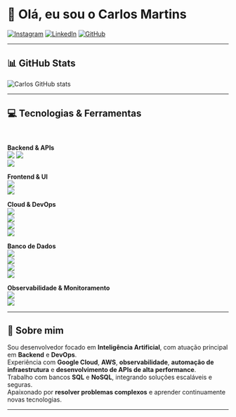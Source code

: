# 👋 Olá, eu sou o Carlos Martins

[![Instagram](https://img.shields.io/badge/Instagram-E4405F?style=for-the-badge&logo=instagram&logoColor=white)](https://www.instagram.com/__martinscarlos/)
[![LinkedIn](https://img.shields.io/badge/LinkedIn-0077B5?style=for-the-badge&logo=linkedin&logoColor=white)](SEU_LINKEDIN_AQUI)
[![GitHub](https://img.shields.io/badge/GitHub-000?style=for-the-badge&logo=github&logoColor=white)](https://github.com/MartinsCarlos111)

---

## 📊 GitHub Stats
![Carlos GitHub stats](https://github-readme-stats.vercel.app/api?username=MartinsCarlos111&show_icons=true&theme=dracula&count_private=true)

---

## 💻 Tecnologias & Ferramentas

<div style="display: inline_block"><br>
  
**Backend & APIs**  
<img src="https://img.shields.io/badge/Node.js-43853D?style=for-the-badge&logo=node.js&logoColor=white"/> 
<img src="https://img.shields.io/badge/Fastify-000000?style=for-the-badge&logo=fastify&logoColor=white"/>  
<img src="https://img.shields.io/badge/Python-3776AB?style=for-the-badge&logo=python&logoColor=white"/>  

**Frontend & UI**  
<img src="https://img.shields.io/badge/React-20232A?style=for-the-badge&logo=react&logoColor=61DAFB"/>  
<img src="https://img.shields.io/badge/Next.js-000000?style=for-the-badge&logo=next.js&logoColor=white"/>  

**Cloud & DevOps**  
<img src="https://img.shields.io/badge/AWS-232F3E?style=for-the-badge&logo=amazon-aws&logoColor=white"/>  
<img src="https://img.shields.io/badge/Google%20Cloud-4285F4?style=for-the-badge&logo=google-cloud&logoColor=white"/>  
<img src="https://img.shields.io/badge/Docker-2496ED?style=for-the-badge&logo=docker&logoColor=white"/>  
<img src="https://img.shields.io/badge/Kubernetes-326CE5?style=for-the-badge&logo=kubernetes&logoColor=white"/>  

**Banco de Dados**  
<img src="https://img.shields.io/badge/PostgreSQL-316192?style=for-the-badge&logo=postgresql&logoColor=white"/>  
<img src="https://img.shields.io/badge/MySQL-00000F?style=for-the-badge&logo=mysql&logoColor=white"/>  
<img src="https://img.shields.io/badge/MongoDB-4EA94B?style=for-the-badge&logo=mongodb&logoColor=white"/>  
<img src="https://img.shields.io/badge/SQLite-07405E?style=for-the-badge&logo=sqlite&logoColor=white"/>  

**Observabilidade & Monitoramento**  
<img src="https://img.shields.io/badge/Prometheus-E6522C?style=for-the-badge&logo=prometheus&logoColor=white"/>  
<img src="https://img.shields.io/badge/Grafana-F46800?style=for-the-badge&logo=grafana&logoColor=white"/>  

</div>

---

## 🚀 Sobre mim
Sou desenvolvedor focado em **Inteligência Artificial**, com atuação principal em **Backend** e **DevOps**.  
Experiência com **Google Cloud**, **AWS**, **observabilidade**, **automação de infraestrutura** e **desenvolvimento de APIs de alta performance**.  
Trabalho com bancos **SQL** e **NoSQL**, integrando soluções escaláveis e seguras.  
Apaixonado por **resolver problemas complexos** e aprender continuamente novas tecnologias.

---
